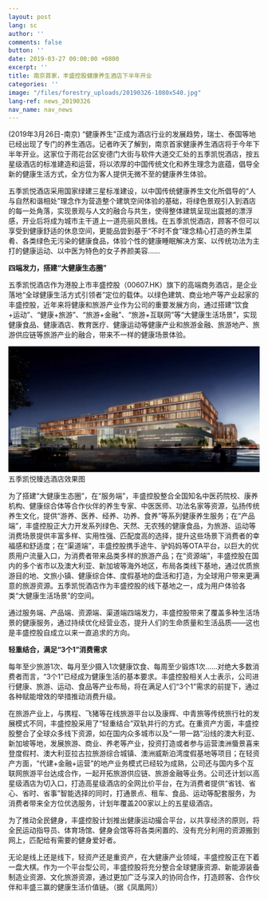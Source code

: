 ```yaml
---
layout: post
lang: sc
author: ''
comments: false
button: ''
date: 2019-03-27 00:00:00 +0800
excerpt: ''
title: 南京首家，丰盛控股健康养生酒店下半年开业
categories: ''
image: "/files/forestry_uploads/20190326-1080x540.jpg"
lang-ref: news_20190326
nav_name: nav_news
---
```

(2019年3月26日-南京) “健康养生”正成为酒店行业的发展趋势，瑞士、泰国等地已经出现了专门的养生酒店。记者昨天了解到，南京首家健康养生酒店将于今年下半年开业。这家位于雨花台区安德门大街与软件大道交汇处的五季凯悦酒店，按五星级酒店的标准建造和运营，将以浓厚的中国传统文化和养生理念为底蕴，倡导全新的健康生活方式，全方位为客人提供无微不至的健康养生体验。

五季凯悦酒店采用国家绿建三星标准建设，以中国传统健康养生文化所倡导的“人与自然和谐相处”理念作为营造整个建筑空间体验的基础，将绿色景观引入到酒店的每一处角落，实现景观与人文的融合与共生，使得整体建筑呈现出震撼的漂浮感，开业后将成为城市主干道上一道亮丽风景线。在五季凯悦酒店，顾客不但可以享受到健康舒适的休息空间，更能品尝到基于“不时不食”理念精心打造的养生菜肴、各类绿色无污染的健康食品，体验个性的健康睡眠解决方案、以传统功法为主打的健康运动、以中医为特色的女子养颜美容……

**四端发力，搭建“大健康生态圈”**

五季凯悦酒店作为港股上市丰盛控股（00607.HK）旗下的高端商务酒店，是企业落地“全球健康生活方式引领者”定位的载体。以绿色建筑、商业地产等产业起家的丰盛控股，近年来将健康和旅游产业作为公司的重要发展方向，通过搭建“饮食+运动”、“健康+旅游”、“旅游+金融”、“旅游+互联网”等“大健康生活场景”，实现健康食品、健康酒店、教育医疗、健康运动等健康产业和旅游金融、旅游地产、旅游供应链等旅游产业的融合，带来不一样的健康场景体验。

![](/files/forestry_uploads/20190326-1080x540.jpg)五季凯悦臻选酒店效果图

为了搭建“大健康生态圈”，在“服务端”，丰盛控股整合全国知名中医药院校、康养机构、健康综合体等合作伙伴的养生专家、中医医师、功法名家等资源，弘扬传统养生文化，提供“游养、医养、经养、功养、食养”等系列健康养生服务；在“产品端”，丰盛控股正大力开发系列绿色、天然、无农残的健康食品，为旅游、运动等消费场景提供丰富多样、实用性强、匹配度高的选择，提升这些场景下消费者的幸福感和舒适度；在“渠道端”，丰盛控股携手途牛、驴妈妈等OTA平台，以巨大的优质用户流量入口，为消费者带来品类多样的旅游产品；在“资源端”，丰盛控股在国内的多个省市以及澳大利亚、新加坡等海外地区，布局各类线下基地，通过优质旅游目的地、文旅小镇、健康综合体、度假基地的盘活和打造，为全球用户带来更满意的旅游资源。五季凯悦酒店作为丰盛控股的线下基地之一，成为用户体验各类“大健康生活场景”的空间。

通过服务端、产品端、资源端、渠道端四端发力，丰盛控股带来了覆盖多种生活场景的健康服务，通过持续优化经营业态，提升人们的生命质量和生活品质——这也是丰盛控股自成立以来一直追求的方向。

**轻重结合，满足“3个1”消费需求**

每年至少旅游1次、每月至少摄入1次健康饮食、每周至少锻炼1次……对绝大多数消费者而言，“3个1”已经成为健康生活的基本要求。丰盛控股相关人士表示，公司进行健康、旅游、运动、食品等产业布局，将在满足人们“3个1”需求的前提下，通过各种赋能增效的举措推动消费升级。

在旅游产业上，与携程、飞猪等在线旅游平台以及康辉、中青旅等传统旅行社的发展模式不同，丰盛控股采用了“轻重结合”双轨并行的方式。在重资产方面，丰盛控股整合了全球众多线下资源，如在国内众多城市以及“一带一路”沿线的澳大利亚、新加坡等地，发展旅游、商业、养老等产业，投资打造或者参与运营澳洲蜃景喜来登度假村、澳大利亚拉古拉旅游综合城镇、澳洲威斯泊湾度假基地等项目；在轻资产方面，“代建+金融+运营”的地产业务模式已经较为成熟，公司还与国内多个互联网旅游平台达成合作，一起开拓旅游供应链、旅游金融等业务。公司还计划以高星级酒店为切入口，打造高星级酒店的全网比价平台，在为消费者提供“省钱、省心、省时、省事”智能选择的同时，打通景点、租车、食品、运动等配套服务，为消费者带来全方位优选服务，计划年覆盖200家以上的五星级酒店。

为了推动全民健身，丰盛控股计划推出健康运动撮合平台，以共享经济的原则，将全民运动指导员、体育场馆、健身会馆等将各类闲置的、没有充分利用的资源搬到网上，匹配给有需要的健身爱好者。

无论是线上还是线下，轻资产还是重资产，在大健康产业领域，丰盛控股正在下着一盘大棋。作为一个平台型公司，丰盛控股将充分整合全球健康资源、新能源装备制造业资源、文化旅游资源，通过更加广泛与深入的协同合作，打造顾客、合作伙伴和丰盛三赢的健康生活价值链。（据《凤凰网》）

